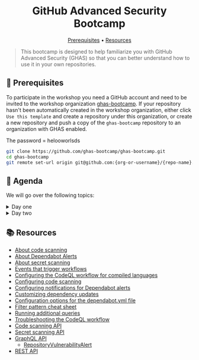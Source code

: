 <h1 align="center">GitHub Advanced Security Bootcamp</h1>
<p align="center">
  <a href="#mega-prerequisites">Prerequisites</a> •  
  <a href="#books-resources">Resources</a>
</p>

> This bootcamp is designed to help familiarize you with GitHub Advanced Security (GHAS) so that you can better understand how to use it in your own repositories.

## :mega: Prerequisites
To participate in the workshop you need a GitHub account and need to be invited to the workshop organization [ghas-bootcamp](https://github.com/ghas-bootcamp). If your repository hasn't been automatically created in the workshop organization, either click `Use this template` and create a repository under this organization, or create a new repository and push a copy of the `ghas-bootcamp` repository to an organization with GHAS enabled.

The password = helooworlsds 

```bash
git clone https://github.com/ghas-bootcamp/ghas-bootcamp.git
cd ghas-bootcamp
git remote set-url origin git@github.com:{org-or-username}/{repo-name}.git
```

## 🏫 Agenda

We will go over the following topics:

<details>
<summary>Day one </summary>

#### Day one learning
- [x] Comprehensive overview of GHAS
- [x] Securing your supply chain with dependency management
- [x] Secret scanning
- [x] Rolling out GHAS in your organization
- [x] Q&A

#### Day one: Dependabot and Secret scanning exercises
##### Dependabot: [link](exercises/lab%201%20-%20dependabot.md)
- [x] Enabling Dependabot alerts
- [x] Reviewing the dependency graph
- [x] Viewing and managing results
- [x] Enabling Dependabot security updates
- [x] Configuring Dependabot security updates
- [x] Working with Dependency Review

##### Secret scanning: [link](exercises/lab%202%20-%20secret-scanning.md)
- [x] Enabling secret scanning
- [x] Viewing and managing results
- [x] Excluding files from secret scanning
- [x] Custom patterns for secret scanning
- [x] Managing access to alerts

</details>

<details>
<summary>Day two </summary>

#### Day two learning
- [x] Explore how code scanning works
- [x] What is Security Overview?
- [x] CodeQL Demo
- [x] Final Q&A

#### Day Two: Code scanning + CodeQL demo
##### Code scanning: [link](exercises/lab%203%20-%20code-scanning.md)
- [x] Enabling code scanning
- [x] Reviewing any failed analysis jobs
- [x] Using context and expressions to modify build
- [x] Reviewing and managing results
- [x] Triaging a result in a PR
- [x] Customizing CodeQL configuration
- [x] Adding your own code scanning suite to exclude rules
- [x] Understanding how to add a custom query
- [x] CodeQL demo

</details>

## :books: Resources
- [About code scanning](https://docs.github.com/en/github/finding-security-vulnerabilities-and-errors-in-your-code/about-code-scanning)
- [About Dependabot Alerts](https://docs.github.com/en/free-pro-team@latest/github/managing-security-vulnerabilities/about-alerts-for-vulnerable-dependencies)
- [About secret scanning](https://docs.github.com/en/github/administering-a-repository/about-secret-scanning)
- [Events that trigger workflows](https://docs.github.com/en/free-pro-team@latest/actions/reference/events-that-trigger-workflows)
- [Configuring the CodeQL workflow for compiled languages](
https://docs.github.com/en/free-pro-team@latest/github/finding-security-vulnerabilities-and-errors-in-your-code/configuring-the-codeql-workflow-for-compiled-languages)
- [Configuring code scanning](https://docs.github.com/en/free-pro-team@latest/github/finding-security-vulnerabilities-and-errors-in-your-code/configuring-code-scanning)
- [Configuring notifications for Dependabot alerts](https://docs.github.com/en/free-pro-team@latest/github/managing-security-vulnerabilities/configuring-notifications-for-vulnerable-dependencies#configuring-notifications-for-dependabot-alerts)
- [Customizing dependency updates](https://docs.github.com/en/free-pro-team@latest/github/administering-a-repository/customizing-dependency-updates)
- [Configuration options for the dependabot.yml file](https://docs.github.com/en/free-pro-team@latest/github/administering-a-repository/configuration-options-for-dependency-updates)
- [Filter pattern cheat sheet](https://docs.github.com/en/free-pro-team@latest/actions/reference/workflow-syntax-for-github-actions#filter-pattern-cheat-sheet)
- [Running additional queries](
https://docs.github.com/en/free-pro-team@latest/github/finding-security-vulnerabilities-and-errors-in-your-code/configuring-code-scanning#running-additional-queries)
- [Troubleshooting the CodeQL workflow](https://docs.github.com/en/free-pro-team@latest/github/finding-security-vulnerabilities-and-errors-in-your-code/troubleshooting-the-codeql-workflow)
- [Code scanning API](https://docs.github.com/en/free-pro-team@latest/rest/reference/code-scanning)
- [Secret scanning API](https://docs.github.com/en/rest/reference/secret-scanning)
- [GraphQL API](https://docs.github.com/en/free-pro-team@latest/graphql)
  - [RepositoryVulnerabilityAlert](https://docs.github.com/en/free-pro-team@latest/graphql/reference/objects#repositoryvulnerabilityalert)
- [REST API](https://docs.github.com/en/free-pro-team@latest/rest)
